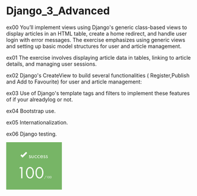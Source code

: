 # Django_3_Advanced

ex00 You’ll implement views using Django's generic class-based views to display articles in an HTML table, create a home redirect, and handle user login with error messages. The exercise emphasizes using generic views and setting up basic model structures for user and article management.

ex01 The exercise involves displaying article data in tables, linking to article details, and managing user sessions.

ex02  Django's CreateView to build several functionalities ( Register,Publish and Add to Favourite) for user and article management:

ex03 Use of Django's template tags and filters to implement these features of if your alreadylog or not.

ex04 Bootstrap use.

ex05 Internationalization.

ex06 Django testing.

<p align="left">
  <img src="https://github.com/beatriangu/Libft/blob/main/100.png?raw=true" alt="100.png" width="150"/>
</p>
